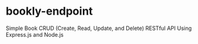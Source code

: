 # bookly-endpoint
Simple Book CRUD (Create, Read, Update, and Delete) RESTful API Using Express.js and Node.js



















